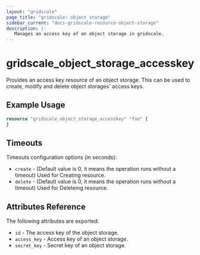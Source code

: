 ```yaml
---
layout: "gridscale"
page_title: "gridscale: object storage"
sidebar_current: "docs-gridscale-resource-object-storage"
description: |-
   Manages an access key of an object storage in gridscale.
---
```


# gridscale_object_storage_accesskey

Provides an access key resource of an object storage. This can be used to create, modify and delete object storages' access keys. 

## Example Usage

```terraform
resource "gridscale_object_storage_accesskey" "foo" {
}
```

## Timeouts

Timeouts configuration options (in seconds):

* `create` - (Default value is 0, it means the operation runs without a timeout) Used for Creating resource.
* `delete` - (Default value is 0, it means the operation runs without a timeout) Used for Deleteing resource.

## Attributes Reference

The following attributes are exported:

* `id` - The access key of the object storage.
* `access_key` - Access key of an object storage.
* `secret_key` - Secret key of an object storage.
